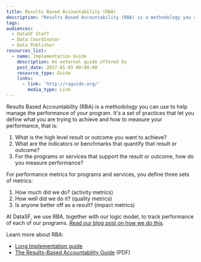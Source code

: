 ```yaml
---
title: Results Based Accountability (RBA)
description: "Results Based Accountability (RBA) is a methodology you can use to help manage the performance of your program. It's a set of practices that let you define what you are trying to achieve and how to measure your performance."
tags:
audiences:
  - DataSF Staff
  - Data Coordinator
  - Data Publisher
resources_list:
  - name: Implementation Guide
    description: An external guide offered by
    post_date: 2017-01-03 00:00:00
    resource_type: Guide
    links:
      - link: 'http://raguide.org/'
        media_type: Link
---
```



Results Based Accountability (RBA) is a methodology you can use to help manage the performance of your program. It's a set of practices that let you define what you are trying to achieve and how to measure your performance, that is:

1. What is the high level result or outcome you want to achieve?
2. What are the indicators or benchmarks that quantify that result or outcome?
3. For the programs or services that support the result or outcome, how do you measure performance?

For performance metrics for programs and services, you define three sets of metrics:

1. How much did we do? (activity metrics)
2. How well did we do it? (quality metrics)
3. Is anyone better off as a result? (impact metrics)

At DataSF, we use RBA, together with our logic model, to track performance of each of our programs. [Read our blog post on how we do this](/blog/how-to-measure-open-data/).

Learn more about RBA:

* [Long Implementation guide](http://raguide.org/)
* [The Results-Based Accountability Guide](http://www.dhs.state.il.us/onenetlibrary/27896/documents/by_division/dchp/rfp/rbaguide.pdf) (PDF)